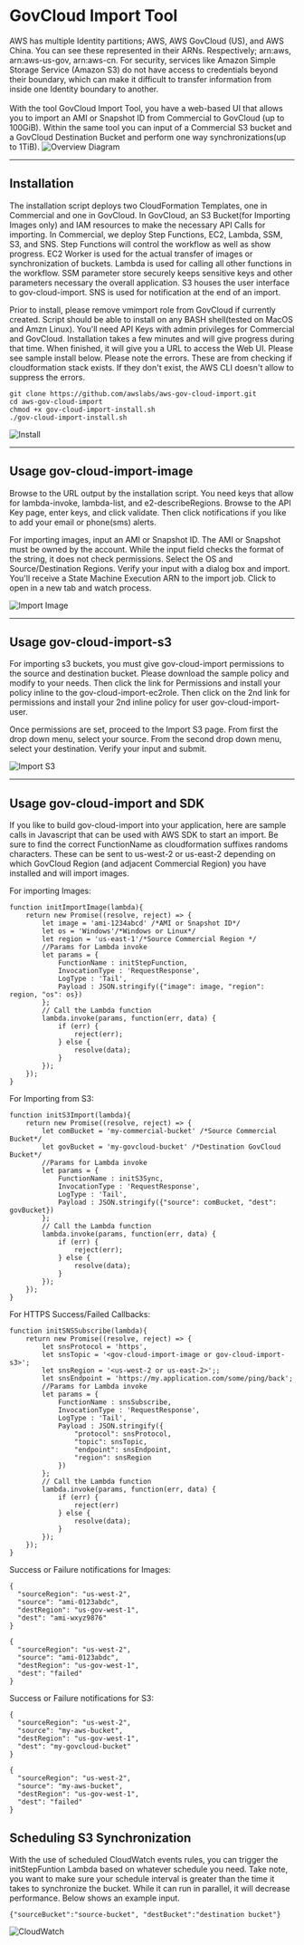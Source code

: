 # GovCloud Import Tool
AWS has multiple Identity partitions;  AWS, AWS GovCloud (US), and AWS China. You can see these represented in their ARNs. Respectively; arn:aws, arn:aws-us-gov, arn:aws-cn. For security, services like Amazon Simple Storage Service (Amazon S3) do not have access to credentials beyond their boundary, which can make it difficult to transfer information from inside one Identity boundary to another.
<br><br>
With the tool GovCloud Import Tool, you have a web-based UI that allows you to import an AMI or Snapshot ID from Commercial to GovCloud (up to 100GiB). Within the same tool you can input of a Commercial S3 bucket and a GovCloud Destination Bucket and perform one way synchronizations(up to 1TiB).
![Overview Diagram](https://github.com/awslabs/aws-gov-cloud-import/raw/master/browser/images/diagramOverview.png)
 
<hr>

## Installation
The installation script deploys two CloudFormation Templates, one in Commercial and one in GovCloud.  In GovCloud, an S3 Bucket(for Importing Images only) and IAM resources to make the necessary API Calls for importing.  In Commercial, we deploy Step Functions, EC2, Lambda, SSM, S3, and SNS.  Step Functions will control the workflow as well as show progress.  EC2 Worker is used for the actual transfer of images or synchronization of buckets.  Lambda is used for calling all other functions in the workflow.  SSM parameter store securely keeps sensitive keys and other parameters necessary the overall application. S3 houses the user interface to gov-cloud-import.  SNS is used for notification at the end of an import.

Prior to install, please remove vmimport role from GovCloud if currently created.  Script should be able to install on any BASH shell(tested on MacOS and Amzn Linux).  You'll need API Keys with admin privileges for Commercial and GovCloud.  Installation takes a few minutes and will give progress during that time.  When finished, it will give you a URL to access the Web UI.  Please see sample install below.
Please note the errors.  These are from checking if cloudformation stack exists.  If they don't exist, the AWS CLI doesn't allow to suppress the errors.
```
git clone https://github.com/awslabs/aws-gov-cloud-import.git
cd aws-gov-cloud-import
chmod +x gov-cloud-import-install.sh
./gov-cloud-import-install.sh
```
![Install](https://github.com/awslabs/aws-gov-cloud-import/raw/master/browser/images/gov-cloud-import-install.gif)
<hr>

## Usage gov-cloud-import-image
Browse to the URL output by the installation script.  You need keys that allow for lambda-invoke, lambda-list, and e2-describeRegions.  Browse to the API Key page, enter keys, and click validate.  Then click notifications if you like to add your email or phone(sms) alerts.

For importing images, input an AMI or Snapshot ID.  The AMI or Snapshot must be owned by the account.  While the input field checks the format of the string, it does not check permissions.  Select the OS and Source/Destination Regions. Verify your input with a dialog box and import. You'll receive a State Machine Execution ARN to the import job.  Click to open in a new tab and watch process.

![Import Image](https://github.com/awslabs/aws-gov-cloud-import/raw/master/browser/images/ImageImportFinal.gif)
<hr>

## Usage gov-cloud-import-s3
For importing s3 buckets, you must give gov-cloud-import permissions to the source and destination bucket.  Please download the sample policy and modify to your needs.  Then click the link for Permissions and install your policy inline to the gov-cloud-import-ec2role.  Then click on the 2nd link for permissions and install your 2nd inline policy for user gov-cloud-import-user.

Once permissions are set, proceed to the Import S3 page.  From first the drop down menu, select your source.  From the second drop down menu, select your destination.  Verify your input and submit.

![Import S3](https://github.com/awslabs/aws-gov-cloud-import/raw/master/browser/images/ImportS3Final.gif)
<hr>

## Usage gov-cloud-import and SDK
If you like to build gov-cloud-import into your application, here are sample calls in Javascript that can be used with AWS SDK to start an import.  Be sure to find the correct FunctionName as cloudformation suffixes randoms characters.  These can be sent to us-west-2 or us-east-2 depending on which GovCloud Region (and adjacent Commercial Region) you have installed and will import images.

For importing Images:
```
function initImportImage(lambda){
    return new Promise((resolve, reject) => {
        let image = 'ami-1234abcd' /*AMI or Snapshot ID*/
        let os = 'Windows'/*Windows or Linux*/
        let region = 'us-east-1'/*Source Commercial Region */
        //Params for Lambda invoke
        let params = {
            FunctionName : initStepFunction,
            InvocationType : 'RequestResponse',
            LogType : 'Tail',
            Payload : JSON.stringify({"image": image, "region": region, "os": os})
        };
        // Call the Lambda function
        lambda.invoke(params, function(err, data) {
            if (err) {
                reject(err);
            } else {
                resolve(data);
            }
        });
    });
}
```

For Importing from S3:
```
function initS3Import(lambda){
    return new Promise((resolve, reject) => {
        let comBucket = 'my-commercial-bucket' /*Source Commercial Bucket*/
        let govBucket = 'my-govcloud-bucket' /*Destination GovCloud Bucket*/
        //Params for Lambda invoke
        let params = {
            FunctionName : initS3Sync,
            InvocationType : 'RequestResponse',
            LogType : 'Tail',
            Payload : JSON.stringify({"source": comBucket, "dest": govBucket})
        };
        // Call the Lambda function
        lambda.invoke(params, function(err, data) {
            if (err) {
                reject(err);
            } else {
                resolve(data);
            }
        });
    });
}
```

For HTTPS Success/Failed Callbacks:
```
function initSNSSubscribe(lambda){
    return new Promise((resolve, reject) => {
        let snsProtocol = 'https',
        let snsTopic = '<gov-cloud-import-image or gov-cloud-import-s3>';
        let snsRegion = '<us-west-2 or us-east-2>';;
        let snsEndpoint = 'https://my.application.com/some/ping/back';
        //Params for Lambda invoke
        let params = {
            FunctionName : snsSubscribe,
            InvocationType : 'RequestResponse',
            LogType : 'Tail',
            Payload : JSON.stringify({
                "protocol": snsProtocol,
                "topic": snsTopic,
                "endpoint": snsEndpoint,
                "region": snsRegion
            })
        };
        // Call the Lambda function
        lambda.invoke(params, function(err, data) {
            if (err) {
                reject(err)
            } else {
                resolve(data);
            }
        });
    });
}
```

Success or Failure notifications for Images:
```
{
  "sourceRegion": "us-west-2",
  "source": "ami-0123abdc",
  "destRegion": "us-gov-west-1",
  "dest": "ami-wxyz9876" 
} 

{
  "sourceRegion": "us-west-2",
  "source": "ami-0123abdc",
  "destRegion": "us-gov-west-1",
  "dest": "failed" 
}

```

Success or Failure notifications for S3:
```
{
  "sourceRegion": "us-west-2",
  "source": "my-aws-bucket",
  "destRegion": "us-gov-west-1",
  "dest": "my-govcloud-bucket" 
} 

{
  "sourceRegion": "us-west-2",
  "source": "my-aws-bucket",
  "destRegion": "us-gov-west-1",
  "dest": "failed" 
}

```
## Scheduling S3 Synchronization
With the use of scheduled CloudWatch events rules, you can trigger the initStepFuntion Lambda based on whatever schedule you need.  Take note, you want to make sure your schedule interval is greater than the time it takes to synchronize the bucket.  While it can run in parallel, it will decrease performance. Below shows an example input.

```
{"sourceBucket":"source-bucket", "destBucket":"destination bucket"}
```

![CloudWatch](https://github.com/awslabs/aws-gov-cloud-import/raw/master/browser/images/cloudwatchSchedule.png)
